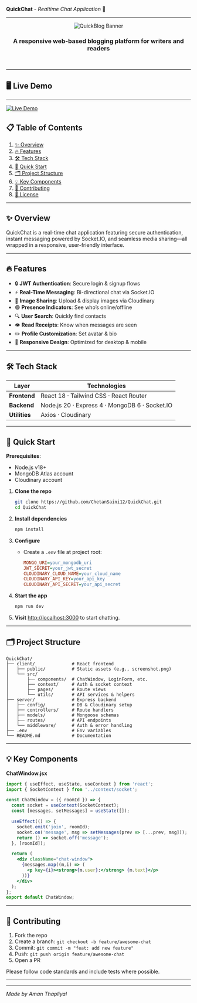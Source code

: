 **QuickChat** - 
*Realtime Chat Application* 💬

---

<div align="center">
  <img src="client/public/screenshot.jpg" alt="QuickBlog Banner" />
  <h3>A responsive web-based blogging platform for writers and readers</h3>
  <br />
</div>

---

## 🖥️ Live Demo

---

[![Live Demo](https://img.shields.io/badge/Live%20Demo-QuickBlog-2ea44f?style=for-the-badge\&logo=vercel\&logoColor=white)](https://quick-blog-sooty.vercel.app/)

## 📋 Table of Contents

1. [✨ Overview](#✨-overview)
2. [🔥 Features](#🔥-features)
3. [🛠️ Tech Stack](#🛠️-tech-stack)
4. [🚀 Quick Start](#🚀-quick-start)
5. [🗂️ Project Structure](#🗂️-project-structure)
6. [💡 Key Components](#💡-key-components)
7. [🤝 Contributing](#🤝-contributing)
8. [📄 License](#📄-license)

---

## ✨ Overview

QuickChat is a real-time chat application featuring secure authentication, instant messaging powered by Socket.IO, and seamless media sharing—all wrapped in a responsive, user-friendly interface.

---

## 🔥 Features

* 🔒 **JWT Authentication**: Secure login & signup flows
* ⚡ **Real-Time Messaging**: Bi-directional chat via Socket.IO
* 📸 **Image Sharing**: Upload & display images via Cloudinary
* 🟢 **Presence Indicators**: See who’s online/offline
* 🔍 **User Search**: Quickly find contacts
* 👁️ **Read Receipts**: Know when messages are seen
* ✏️ **Profile Customization**: Set avatar & bio
* 📱 **Responsive Design**: Optimized for desktop & mobile

---

## 🛠️ Tech Stack

| Layer         | Technologies                                   |
| ------------- | ---------------------------------------------- |
| **Frontend**  | React 18 · Tailwind CSS · React Router         |
| **Backend**   | Node.js 20 · Express 4 · MongoDB 6 · Socket.IO |
| **Utilities** | Axios · Cloudinary                             |

---

## 🚀 Quick Start

**Prerequisites**:

* Node.js v18+
* MongoDB Atlas account
* Cloudinary account

1. **Clone the repo**

   ```bash
   git clone https://github.com/ChetanSaini12/QuickChat.git
   cd QuickChat
   ```
2. **Install dependencies**

   ```bash
   npm install
   ```
3. **Configure**

   * Create a `.env` file at project root:

     ```ini
     MONGO_URI=your_mongodb_uri
     JWT_SECRET=your_jwt_secret
     CLOUDINARY_CLOUD_NAME=your_cloud_name
     CLOUDINARY_API_KEY=your_api_key
     CLOUDINARY_API_SECRET=your_api_secret
     ```
4. **Start the app**

   ```bash
   npm run dev
   ```
5. **Visit** [http://localhost:3000](http://localhost:3000) to start chatting.

---

## 🗂️ Project Structure

```
QuickChat/
├── client/              # React frontend
│   ├── public/          # Static assets (e.g., screenshot.png)
│   └── src/
│       ├── components/  # ChatWindow, LoginForm, etc.
│       ├── context/     # Auth & socket context
│       ├── pages/       # Route views
│       └── utils/       # API services & helpers
├── server/              # Express backend
│   ├── config/          # DB & Cloudinary setup
│   ├── controllers/     # Route handlers
│   ├── models/          # Mongoose schemas
│   ├── routes/          # API endpoints
│   └── middleware/      # Auth & error handling
├── .env                 # Env variables
└── README.md            # Documentation
```

---

## 💡 Key Components

**ChatWindow\.jsx**

```jsx
import { useEffect, useState, useContext } from 'react';
import { SocketContext } from '../context/socket';

const ChatWindow = ({ roomId }) => {
  const socket = useContext(SocketContext);
  const [messages, setMessages] = useState([]);

  useEffect(() => {
    socket.emit('join', roomId);
    socket.on('message', msg => setMessages(prev => [...prev, msg]));
    return () => socket.off('message');
  }, [roomId]);

  return (
    <div className="chat-window">
      {messages.map((m,i) => (
        <p key={i}><strong>{m.user}:</strong> {m.text}</p>
      ))}
    </div>
  );
};
export default ChatWindow;
```

---

## 🤝 Contributing

1. Fork the repo
2. Create a branch: `git checkout -b feature/awesome-chat`
3. Commit: `git commit -m "feat: add new feature"`
4. Push: `git push origin feature/awesome-chat`
5. Open a PR

Please follow code standards and include tests where possible.

---

---

*Made by Aman Thapliyal*
